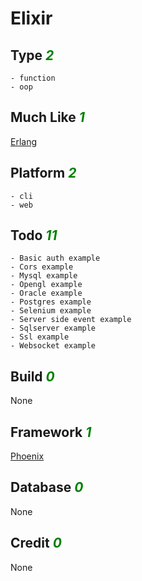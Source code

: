 # Elixir

## Type <i style='color:green;'>2</i>
	- function
	- oop
## Much Like <i style='color:green;'>1</i>
[Erlang](ERLANG.md)
## Platform <i style='color:green;'>2</i>
	- cli
	- web
## Todo <i style='color:green;'>11</i>
	- Basic auth example
	- Cors example
	- Mysql example
	- Opengl example
	- Oracle example
	- Postgres example
	- Selenium example
	- Server side event example
	- Sqlserver example
	- Ssl example
	- Websocket example
## Build <i style='color:green;'>0</i>
None
## Framework <i style='color:green;'>1</i>
[Phoenix](https://github.com/bearddan2000?tab=repositories&q=elixir+phoenix&type=&language=&sort=)
## Database <i style='color:green;'>0</i>
None
## Credit <i style='color:green;'>0</i>
None